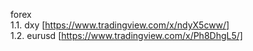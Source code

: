 forex  
  1.1. dxy [https://www.tradingview.com/x/ndyX5cww/]  
  1.2. eurusd [https://www.tradingview.com/x/Ph8DhgL5/]  

